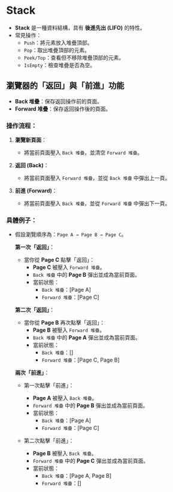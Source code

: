 ﻿# Stack
- **Stack** 是一種資料結構，具有 **後進先出 (LIFO)** 的特性。
- 常見操作：
    - `Push`：將元素放入堆疊頂部。
    - `Pop`：取出堆疊頂部的元素。
    - `Peek/Top`：查看但不移除堆疊頂部的元素。
    - `IsEmpty`：檢查堆疊是否為空。

## 瀏覽器的「返回」與「前進」功能
- **Back 堆疊**：保存返回操作前的頁面。
- **Forward 堆疊**：保存返回操作後的頁面。

### 操作流程：
1. **瀏覽新頁面**：
    - 將當前頁面壓入 `Back 堆疊`，並清空 `Forward 堆疊`。

2. **返回 (Back)**：
    - 將當前頁面壓入 `Forward 堆疊`，並從 `Back 堆疊` 中彈出上一頁。

3. **前進 (Forward)**：
    - 將當前頁面壓入 `Back 堆疊`，並從 `Forward 堆疊` 中彈出下一頁。

### 具體例子：
- 假設瀏覽順序為：`Page A → Page B → Page C`。

  **第一次「返回」**：
    - 當你從 **Page C** 點擊「返回」：
        - **Page C** 被壓入 `Forward 堆疊`。
        - `Back 堆疊` 中的 **Page B** 彈出並成為當前頁面。
        - 當前狀態：
            - `Back 堆疊`：[Page A]
            - `Forward 堆疊`：[Page C]

  **第二次「返回」**：
    - 當你從 **Page B** 再次點擊「返回」：
        - **Page B** 被壓入 `Forward 堆疊`。
        - `Back 堆疊` 中的 **Page A** 彈出並成為當前頁面。
        - 當前狀態：
            - `Back 堆疊`：[]
            - `Forward 堆疊`：[Page C, Page B]

  **兩次「前進」**：
    - 第一次點擊「前進」：
        - **Page A** 被壓入 `Back 堆疊`。
        - `Forward 堆疊` 中的 **Page B** 彈出並成為當前頁面。
        - 當前狀態：
            - `Back 堆疊`：[Page A]
            - `Forward 堆疊`：[Page C]

    - 第二次點擊「前進」：
        - **Page B** 被壓入 `Back 堆疊`。
        - `Forward 堆疊` 中的 **Page C** 彈出並成為當前頁面。
        - 當前狀態：
            - `Back 堆疊`：[Page A, Page B]
            - `Forward 堆疊`：[]